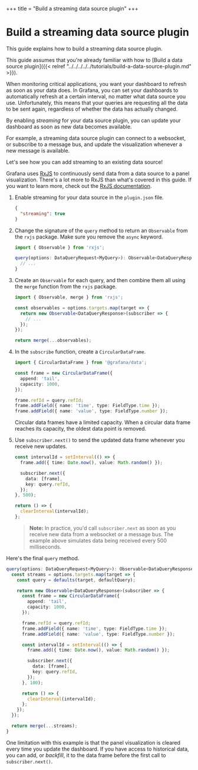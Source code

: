 +++
title = "Build a streaming data source plugin"
+++

# Build a streaming data source plugin

This guide explains how to build a streaming data source plugin.

This guide assumes that you're already familiar with how to [Build a data source plugin]({{< relref "../../../../../tutorials/build-a-data-source-plugin.md" >}}).

When monitoring critical applications, you want your dashboard to refresh as soon as your data does. In Grafana, you can set your dashboards to automatically refresh at a certain interval, no matter what data source you use. Unfortunately, this means that your queries are requesting all the data to be sent again, regardless of whether the data has actually changed.

By enabling _streaming_ for your data source plugin, you can update your dashboard as soon as new data becomes available.

For example, a streaming data source plugin can connect to a websocket, or subscribe to a message bus, and update the visualization whenever a new message is available.

Let's see how you can add streaming to an existing data source!

Grafana uses [RxJS](https://rxjs.dev/) to continuously send data from a data source to a panel visualization. There's a lot more to RxJS than what's covered in this guide. If you want to learn more, check out the [RxJS documentation](https://rxjs.dev/guide/overview).

1. Enable streaming for your data source in the `plugin.json` file.

   ```json
   {
     "streaming": true
   }
   ```

1. Change the signature of the `query` method to return an `Observable` from the `rxjs` package. Make sure you remove the `async` keyword.

   ```ts
   import { Observable } from 'rxjs';
   ```

   ```ts
   query(options: DataQueryRequest<MyQuery>): Observable<DataQueryResponse> {
     // ...
   }
   ```

1. Create an `Observable` for each query, and then combine them all using the `merge` function from the `rxjs` package.

   ```ts
   import { Observable, merge } from 'rxjs';
   ```

   ```ts
   const observables = options.targets.map(target => {
     return new Observable<DataQueryResponse>(subscriber => {
       // ...
     });
   });

   return merge(...observables);
   ```

1. In the `subscribe` function, create a `CircularDataFrame`.

   ```ts
   import { CircularDataFrame } from '@grafana/data';
   ```

   ```ts
   const frame = new CircularDataFrame({
     append: 'tail',
     capacity: 1000,
   });

   frame.refId = query.refId;
   frame.addField({ name: 'time', type: FieldType.time });
   frame.addField({ name: 'value', type: FieldType.number });
   ```

   Circular data frames have a limited capacity. When a circular data frame reaches its capacity, the oldest data point is removed.

1. Use `subscriber.next()` to send the updated data frame whenever you receive new updates.

   ```ts
   const intervalId = setInterval(() => {
     frame.add({ time: Date.now(), value: Math.random() });

     subscriber.next({
       data: [frame],
       key: query.refId,
     });
   }, 500);

   return () => {
     clearInterval(intervalId);
   };
   ```

   > **Note:** In practice, you'd call `subscriber.next` as soon as you receive new data from a websocket or a message bus. The example above simulates data being received every 500 milliseconds.

Here's the final `query` method.

   ```ts
   query(options: DataQueryRequest<MyQuery>): Observable<DataQueryResponse> {
     const streams = options.targets.map(target => {
       const query = defaults(target, defaultQuery);

       return new Observable<DataQueryResponse>(subscriber => {
         const frame = new CircularDataFrame({
           append: 'tail',
           capacity: 1000,
         });

         frame.refId = query.refId;
         frame.addField({ name: 'time', type: FieldType.time });
         frame.addField({ name: 'value', type: FieldType.number });

         const intervalId = setInterval(() => {
           frame.add({ time: Date.now(), value: Math.random() });

           subscriber.next({
             data: [frame],
             key: query.refId,
           });
         }, 100);

         return () => {
           clearInterval(intervalId);
         };
       });
     });

     return merge(...streams);
   }
   ```

One limitation with this example is that the panel visualization is cleared every time you update the dashboard. If you have access to historical data, you can add, or _backfill_, it to the data frame before the first call to `subscriber.next()`.
